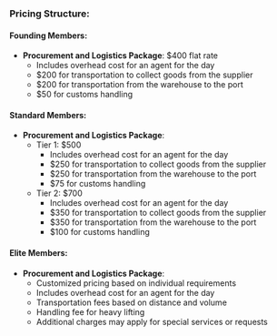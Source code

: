 ### Pricing Structure:

#### Founding Members:
- **Procurement and Logistics Package**: $400 flat rate
  - Includes overhead cost for an agent for the day
  - $200 for transportation to collect goods from the supplier
  - $200 for transportation from the warehouse to the port
  - $50 for customs handling

#### Standard Members:
- **Procurement and Logistics Package**:
  - Tier 1: $500
    - Includes overhead cost for an agent for the day
    - $250 for transportation to collect goods from the supplier
    - $250 for transportation from the warehouse to the port
    - $75 for customs handling
  - Tier 2: $700
    - Includes overhead cost for an agent for the day
    - $350 for transportation to collect goods from the supplier
    - $350 for transportation from the warehouse to the port
    - $100 for customs handling

#### Elite Members:
- **Procurement and Logistics Package**:
  - Customized pricing based on individual requirements
  - Includes overhead cost for an agent for the day
  - Transportation fees based on distance and volume
  - Handling fee for heavy lifting
  - Additional charges may apply for special services or requests
